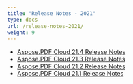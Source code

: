 ```yaml
---
title: "Release Notes - 2021"
type: docs
url: /release-notes-2021/
weight: 9
---
```

- [Aspose.PDF Cloud 21.4 Release Notes](/pdf/aspose-pdf-cloud-21-4-release-notes/)
- [Aspose.PDF Cloud 21.3 Release Notes](/pdf/aspose-pdf-cloud-21-3-release-notes/)
- [Aspose.PDF Cloud 21.2 Release Notes](/pdf/aspose-pdf-cloud-21-2-release-notes/)
- [Aspose.PDF Cloud 21.1 Release Notes](/pdf/aspose-pdf-cloud-21-1-release-notes/)

